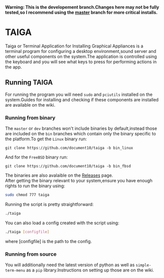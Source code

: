 **Warning: This is the developement branch.Changes here may not be fully tested,so I recommend using the [master]([master](https://github.com/document10/taiga)) branch for more critical installs.**
# TAIGA
Taiga or Terminal Application for Installing Graphical Appliances is a terminal program for configuring a desktop environment,sound server and other useful components on the system.The application is controlled using the keyboard and you will see what keys to press for performing actions in the app.
## Running TAIGA
For running the program you will need `sudo` and `pciutils` installed on the system.Guides for installing and checking if these components are installed are available on the wiki.  
### Running from binary
The `master` or `dev` branches won't include binaries by default,instead those are included on the `bin` branches which contain only the binary specific to the platform.To get the `Linux` binary run:
```
git clone https://github.com/document10/taiga -b bin_linux
```
And for the `FreeBSD` binary run:
```
git clone https://github.com/document10/taiga -b bin_fbsd
```
The binaries are also avalaible on the [Releases](https://github.com/document10/taiga/releases) page.  
After getting the binary relevant to your system,ensure you have enough rights to run the binary using:

```sh
sudo chmod 777 taiga
```
Running the script is pretty straightforward:
```sh
./taiga
```
You can also load a config created with the script using:
```sh
./taiga [configfile]
```
where [configfile] is the path to the config. 
### Running from source
You will additionally need the latest version of python as well as `simple-term-menu` as a `pip` library.Instructions on setting up those are on the wiki.